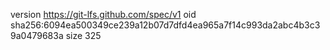 version https://git-lfs.github.com/spec/v1
oid sha256:6094ea500349ce239a12b07d7dfd4ea965a7f14c993da2abc4b3c39a0479683a
size 325
